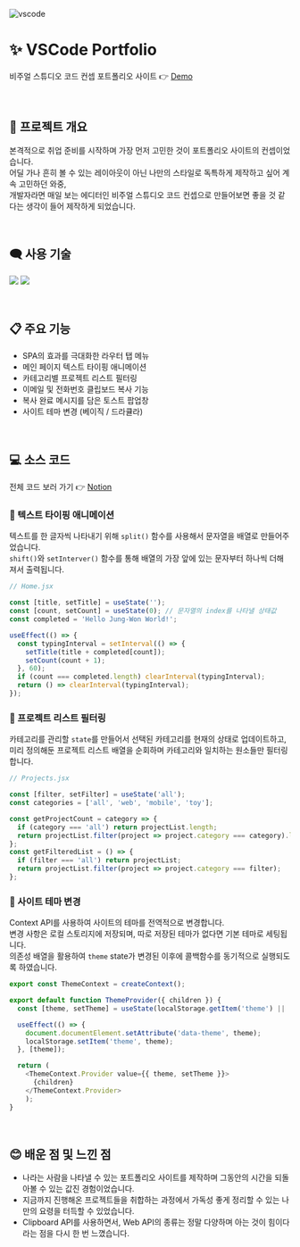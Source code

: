![vscode](https://user-images.githubusercontent.com/110226567/220018546-eebbfa96-726e-45a8-8739-9f9094bc7a06.png)

# ✨ VSCode Portfolio

비주얼 스튜디오 코드 컨셉 포트폴리오 사이트 👉 [Demo](https://jone-vscode-portfolio.netlify.app)

<br />

## 📢 프로젝트 개요

본격적으로 취업 준비를 시작하며 가장 먼저 고민한 것이 포트폴리오 사이트의 컨셉이었습니다.<br />
어딜 가나 흔히 볼 수 있는 레이아웃이 아닌 나만의 스타일로 독특하게 제작하고 싶어 계속 고민하던 와중,<br />
개발자라면 매일 보는 에디터인 비주얼 스튜디오 코드 컨셉으로 만들어보면 좋을 것 같다는 생각이 들어 제작하게 되었습니다.



<br />

## 🗨️ 사용 기술

<p>
  <img src="https://img.shields.io/badge/React-61DAFB?style=flat-square&logo=React&logoColor=black"/>
  <img src="https://img.shields.io/badge/PostCSS-DD3A0A?style=flat-square&logo=PostCSS&logoColor=white"/>
</p>

<br />

## 📋 주요 기능

- SPA의 효과를 극대화한 라우터 탭 메뉴
- 메인 페이지 텍스트 타이핑 애니메이션
- 카테고리별 프로젝트 리스트 필터링
- 이메일 및 전화번호 클립보드 복사 기능
- 복사 완료 메시지를 담은 토스트 팝업창
- 사이트 테마 변경 (베이직 / 드라큘라)

<br />

## 💻 소스 코드

전체 코드 보러 가기 👉 [Notion](https://imjone.notion.site/Portfolio-VSCode-ver-06aff04aff4b491aa502af98ba8ba6d6)

### 📍 텍스트 타이핑 애니메이션

텍스트를 한 글자씩 나타내기 위해 `split()` 함수를 사용해서 문자열을 배열로 만들어주었습니다.<br />
`shift()`와 `setInterver()` 함수를 통해 배열의 가장 앞에 있는 문자부터 하나씩 더해져서 출력됩니다.

```javascript
// Home.jsx

const [title, setTitle] = useState('');
const [count, setCount] = useState(0); // 문자열의 index를 나타낼 상태값
const completed = 'Hello Jung-Won World!';

useEffect(() => {
  const typingInterval = setInterval(() => {
    setTitle(title + completed[count]);
    setCount(count + 1);
  }, 60);
  if (count === completed.length) clearInterval(typingInterval);
  return () => clearInterval(typingInterval);
});
```

### 📍 프로젝트 리스트 필터링

카테고리를 관리할 `state`를 만들어서 선택된 카테고리를 현재의 상태로 업데이트하고,<br />
미리 정의해둔 프로젝트 리스트 배열을 순회하며 카테고리와 일치하는 원소들만 필터링합니다.

```javascript
// Projects.jsx

const [filter, setFilter] = useState('all');
const categories = ['all', 'web', 'mobile', 'toy'];

const getProjectCount = category => {
  if (category === 'all') return projectList.length;
  return projectList.filter(project => project.category === category).length;
};
const getFilteredList = () => {
  if (filter === 'all') return projectList;
  return projectList.filter(project => project.category === filter);
};
```

### 📍 사이트 테마 변경

Context API를 사용하여 사이트의 테마를 전역적으로 변경합니다.<br />
변경 사항은 로컬 스토리지에 저장되며, 따로 저장된 테마가 없다면 기본 테마로 세팅됩니다.<br />
의존성 배열을 활용하여 `theme` state가 변경된 이후에 콜백함수를 동기적으로 실행되도록 하였습니다.

```javascript
export const ThemeContext = createContext();

export default function ThemeProvider({ children }) {
  const [theme, setTheme] = useState(localStorage.getItem('theme') || 'basic');

  useEffect(() => {
    document.documentElement.setAttribute('data-theme', theme);
    localStorage.setItem('theme', theme);
  }, [theme]);

  return (
    <ThemeContext.Provider value={{ theme, setTheme }}>
      {children}
    </ThemeContext.Provider>
	);
}
```

<br />

## 😊 배운 점 및 느낀 점

- 나라는 사람을 나타낼 수 있는 포트폴리오 사이트를 제작하며 그동안의 시간을 되돌아볼 수 있는 값진 경험이었습니다.
- 지금까지 진행해온 프로젝트들을 취합하는 과정에서 가독성 좋게 정리할 수 있는 나만의 요령을 터득할 수 있었습니다.
- Clipboard API를 사용하면서, Web API의 종류는 정말 다양하며 아는 것이 힘이다 라는 점을 다시 한 번 느꼈습니다.
